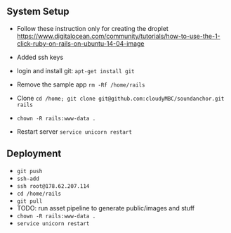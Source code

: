 

## System Setup

* Follow these instruction only for creating the droplet https://www.digitalocean.com/community/tutorials/how-to-use-the-1-click-ruby-on-rails-on-ubuntu-14-04-image

* Added ssh keys
* login and install git: `apt-get install git`
* Remove the sample app `rm -Rf /home/rails`
* Clone `cd /home; git clone git@github.com:cloudyMBC/soundanchor.git rails`
* `chown -R rails:www-data .`
* Restart server `service unicorn restart`


## Deployment

* `git push`
* `ssh-add`
* `ssh root@178.62.207.114`
* `cd /home/rails`
* `git pull`
* TODO: run asset pipeline to generate public/images and stuff
* `chown -R rails:www-data .`
* `service unicorn restart`
